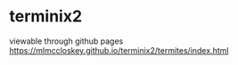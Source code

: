 # terminix2
viewable through github pages https://mlmccloskey.github.io/terminix2/termites/index.html
